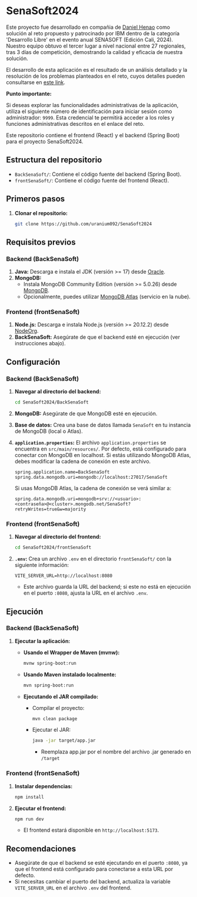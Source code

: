 # SenaSoft2024

Este proyecto fue desarrollado en compañia de [Daniel Henao](https://github.com/VenaoX69) como solución al reto propuesto y patrocinado por IBM dentro de la categoría 'Desarrollo Libre' en el evento anual SENASOFT (Edición Cali, 2024). Nuestro equipo obtuvo el tercer lugar a nivel nacional entre 27 regionales, tras 3 días de competición, demostrando la calidad y eficacia de nuestra solución.

El desarrollo de esta aplicación es el resultado de un análisis detallado y la resolución de los problemas planteados en el reto, cuyos detalles pueden consultarse en [este link](https://drive.google.com/file/d/1f2brAkReuinyZOcCo8WXShZaNO01Ej9R/view).

**Punto importante:**

Si deseas explorar las funcionalidades administrativas de la aplicación, utiliza el siguiente número de identificación para iniciar sesión como administrador: `9999`. Esta credencial te permitirá acceder a los roles y funciones administrativas descritos en el enlace del reto.

Este repositorio contiene el frontend (React) y el backend (Spring Boot) para el proyecto SenaSoft2024.

## Estructura del repositorio

* `BackSenaSoft/`: Contiene el código fuente del backend (Spring Boot).
* `frontSenaSoft/`: Contiene el código fuente del frontend (React).

## Primeros pasos

1.  **Clonar el repositorio:**

    ```bash
    git clone https://github.com/uranium092/SenaSoft2024
    ```

## Requisitos previos

### Backend (BackSenaSoft)

1.  **Java:** Descarga e instala el JDK (versión >= 17) desde [Oracle](https://www.oracle.com/java/technologies/javase/jdk17-archive-downloads.html).
2.  **MongoDB:**
    * Instala MongoDB Community Edition (versión >= 5.0.26) desde [MongoDB](https://www.mongodb.com/try/download/community).
    * Opcionalmente, puedes utilizar [MongoDB Atlas](https://www.mongodb.com/atlas/database) (servicio en la nube).

### Frontend (frontSenaSoft)

1.  **Node.js:** Descarga e instala Node.js (versión >= 20.12.2) desde [NodeOrg](https://nodejs.org/en/download).
2.  **BackSenaSoft:** Asegúrate de que el backend esté en ejecución (ver instrucciones abajo).

## Configuración

### Backend (BackSenaSoft)

1.  **Navegar al directorio del backend:**

    ```bash
    cd SenaSoft2024/BackSenaSoft
    ```

2.  **MongoDB:** Asegúrate de que MongoDB esté en ejecución.
3.  **Base de datos:** Crea una base de datos llamada `SenaSoft` en tu instancia de MongoDB (local o Atlas).
4.  **`application.properties`:** El archivo `application.properties` se encuentra en `src/main/resources/`. Por defecto, está configurado para conectar con MongoDB en localhost. Si estás utilizando MongoDB Atlas, debes modificar la cadena de conexión en este archivo.

    ```properties
    spring.application.name=BackSenaSoft
    spring.data.mongodb.uri=mongodb://localhost:27017/SenaSoft
    ```

    Si usas MongoDB Atlas, la cadena de conexión se verá similar a:

    ```properties
    spring.data.mongodb.uri=mongodb+srv://<usuario>:<contraseña>@<cluster>.mongodb.net/SenaSoft?retryWrites=true&w=majority
    ```

### Frontend (frontSenaSoft)

1.  **Navegar al directorio del frontend:**

    ```bash
    cd SenaSoft2024/frontSenaSoft
    ```

2.  **`.env`:** Crea un archivo `.env` en el directorio `frontSenaSoft/` con la siguiente información:

    ```properties
    VITE_SERVER_URL=http://localhost:8080
    ```

    * Este archivo guarda la URL del backend; si este no está en ejecución en el puerto `:8080`, ajusta la URL en el archivo `.env`.

## Ejecución

### Backend (BackSenaSoft)

1.  **Ejecutar la aplicación:**

    * **Usando el Wrapper de Maven (mvnw):**

        ```bash
        mvnw spring-boot:run
        ```

    * **Usando Maven instalado localmente:**

        ```bash
        mvn spring-boot:run
        ```

    * **Ejecutando el JAR compilado:**

        * Compilar el proyecto:

            ```bash
            mvn clean package
            ```

        * Ejecutar el JAR:

            ```bash
            java -jar target/app.jar
            ```
            * Reemplaza app.jar por el nombre del archivo .jar generado en `/target`

### Frontend (frontSenaSoft)

1.  **Instalar dependencias:**

    ```bash
    npm install
    ```

2.  **Ejecutar el frontend:**

    ```bash
    npm run dev
    ```

    * El frontend estará disponible en `http://localhost:5173`.

## Recomendaciones

* Asegúrate de que el backend se esté ejecutando en el puerto `:8080`, ya que el frontend está configurado para conectarse a esta URL por defecto.
* Si necesitas cambiar el puerto del backend, actualiza la variable `VITE_SERVER_URL` en el archivo `.env` del frontend.
